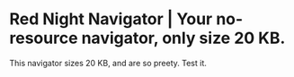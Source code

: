 # Red Night Navigator | Your no-resource navigator, only size 20 KB.
This navigator sizes 20 KB, and are so preety. Test it.
